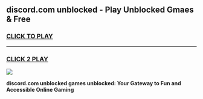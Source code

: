 
## discord.com unblocked - Play Unblocked Gmaes & Free
<h3>
<a href="https://news.freeplayer.one?title=discord.com_unblocked&ref=16F">CLICK TO PLAY</a></h3>
<hr>

<h3>
<a href="https://news.freeplayer.one?title=discord.com_unblocked&ref=16F">CLICK 2 PLAY</a>
  
</h3>

<a href="https://news.freeplayer.one?title=discord.com_unblocked&ref=16F/"><img src="https://clearcache.store/games.png"></a>


**discord.com unblocked games unblocked: Your Gateway to Fun and Accessible Online Gaming**
